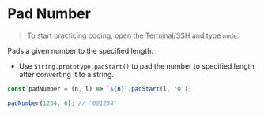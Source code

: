 # Pad Number

> To start practicing coding, open the Terminal/SSH and type `node`.

Pads a given number to the specified length.

- Use `String.prototype.padStart()` to pad the number to specified length, after converting it to a string.

```js
const padNumber = (n, l) => `${n}`.padStart(l, '0');
```

```js
padNumber(1234, 6); // '001234'
```
